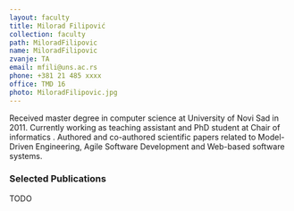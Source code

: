 ```yaml
---
layout: faculty
title: Milorad Filipović
collection: faculty
path: MiloradFilipovic
name: MiloradFilipovic
zvanje: TA
email: mfili@uns.ac.rs
phone: +381 21 485 xxxx
office: TMD 16
photo: MiloradFilipovic.jpg
---
```


Received master degree in computer science at University of Novi Sad in 2011. Currently working as teaching assistant and PhD student at Chair of informatics . Authored and co-authored scientific papers related to Model-Driven Engineering, Agile Software Development and Web-based software systems.

### Selected Publications

TODO
